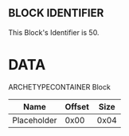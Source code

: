 ## BLOCK IDENTIFIER
This Block's Identifier is 50.
# DATA
ARCHETYPECONTAINER Block

| Name | Offset | Size |
|--------|---------|------
| Placeholder | 0x00 | 0x04 |
